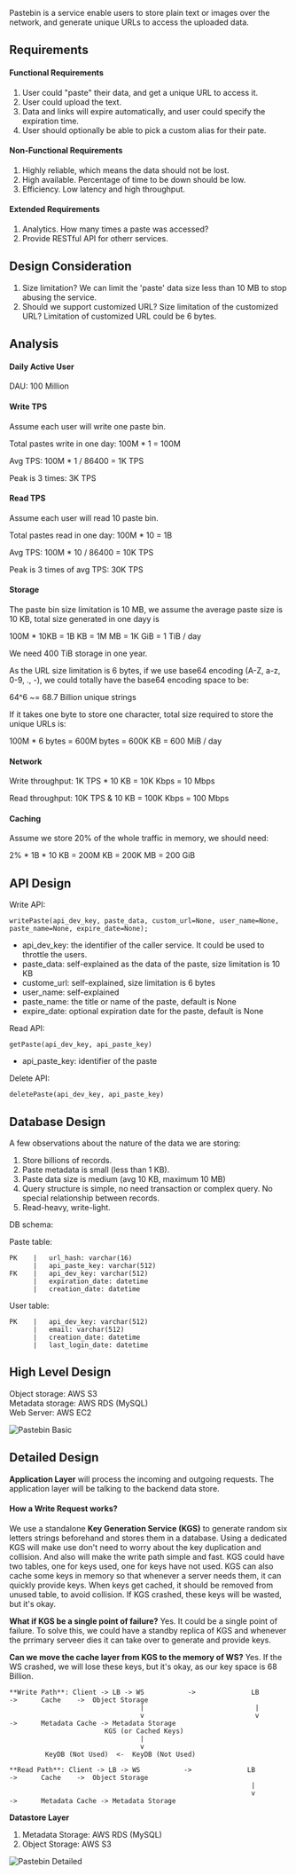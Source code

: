 Pastebin is a service enable users to store plain text or images over the network, and generate unique URLs to access the uploaded data.


## Requirements

#### Functional Requirements
1. User could "paste" their data, and get a unique URL to access it.
2. User could upload the text.
3. Data and links will expire automatically, and user could specify the expiration time.
4. User should optionally be able to pick a custom alias for their pate.

#### Non-Functional Requirements
1. Highly reliable, which means the data should not be lost.
2. High available. Percentage of time to be down should be low.
3. Efficiency. Low latency and high throughput.

#### Extended Requirements
1. Analytics. How many times a paste was accessed?
2. Provide RESTful API for otherr services.

## Design Consideration

1. Size limitation? We can limit the 'paste' data size less than 10 MB to stop abusing the service.
2. Should we support customized URL? Size limitation of the customized URL? Limitation of customized URL could be 6 bytes.

## Analysis

#### Daily Active User

DAU: 100 Million

#### Write TPS

Assume each user will write one paste bin.

Total pastes write in one day: 100M * 1 = 100M

Avg TPS: 100M * 1 / 86400 = 1K TPS

Peak is 3 times: 3K TPS

#### Read TPS

Assume each user will read 10 paste bin.

Total pastes read in one day: 100M * 10 = 1B

Avg TPS: 100M * 10 / 86400 = 10K TPS

Peak is 3 times of avg TPS: 30K TPS

#### Storage

The paste bin size limitation is 10 MB, we assume the average paste size is 10 KB, total size generated in one dayy is

100M * 10KB = 1B KB = 1M MB = 1K GiB = 1 TiB / day

We need 400 TiB storage in one year. 

As the URL size limitation is 6 bytes, if we use base64 encoding (A-Z, a-z, 0-9, ., -), we could totally have the base64 encoding space to be:

64^6 ~= 68.7 Billion unique strings

If it takes one byte to store one character, total size required to store the unique URLs is:

100M * 6 bytes = 600M bytes = 600K KB = 600 MiB / day

#### Network

Write throughput: 1K TPS * 10 KB = 10K Kbps = 10 Mbps

Read throughput: 10K TPS & 10 KB = 100K Kbps = 100 Mbps

#### Caching

Assume we store 20% of the whole traffic in memory, we should need:

2% * 1B * 10 KB = 200M KB = 200K MB = 200 GiB

## API Design

Write API: 
```
writePaste(api_dev_key, paste_data, custom_url=None, user_name=None, paste_name=None, expire_date=None);
```

* api_dev_key: the identifier of the caller service. It could be used to throttle the users.
* paste_data: self-explained as the data of the paste, size limitation is 10 KB
* custome_url: self-explained, size limitation is 6 bytes
* user_name: self-explained
* paste_name: the title or name of the paste, default is None
* expire_date: optional expiration date for the paste, default is None

Read API: 
```
getPaste(api_dev_key, api_paste_key)
```

* api_paste_key: identifier of the paste

Delete API:
```
deletePaste(api_dev_key, api_paste_key)
```

## Database Design

A few observations about the nature of the data we are storing:
1. Store billions of records.
2. Paste metadata is small (less than 1 KB).
3. Paste data size is medium (avg 10 KB, maximum 10 MB)
4. Query structure is simple, no need transaction or complex query. No special relationship between records.
5. Read-heavy, write-light.

DB schema:

Paste table:

```
PK    |   url_hash: varchar(16)
      |   api_paste_key: varchar(512)
FK    |   api_dev_key: varchar(512)
      |   expiration_date: datetime
      |   creation_date: datetime
```

User table:

```
PK    |   api_dev_key: varchar(512)
      |   email: varchar(512)
      |   creation_date: datetime
      |   last_login_date: datetime
```

## High Level Design

Object storage: AWS S3  
Metadata storage: AWS RDS (MySQL)  
Web Server: AWS EC2  


![Pastebin Basic](pic/Pastebin.Basic.png "Pastebin.Basic")


## Detailed Design

**Application Layer** will process the incoming and outgoing requests. The application layer will be talking to the backend data store.

#### How a Write Request works?

We use a standalone **Key Generation Service (KGS)** to generate random six letters strings beforehand and stores them in a database. Using a dedicated KGS will make use don't need to worry about the key duplication and collision. And also will make the write path simple and fast. KGS could have two tables, one for keys used, one for keys have not used. KGS can also cache some keys in memory so that whenever a server needs them, it can quickly provide keys. When keys get cached, it should be removed from unused table, to avoid collision. If KGS crashed, these keys will be wasted, but it's okay.

**What if KGS be a single point of failure?** Yes. It could be a single point of failure. To solve this, we could have a standby replica of KGS and whenever the prrimary serveer dies it can take over to generate and provide keys.  

**Can we move the cache layer from KGS to the memory of WS?** Yes. If the WS crashed, we will lose these keys, but it's okay, as our key space is 68 Billion.

```
**Write Path**: Client -> LB -> WS           ->              LB          ->      Cache    ->  Object Storage
                                 |                            |
                                 v                            v          ->      Metadata Cache -> Metadata Storage
                        KGS (or Cached Keys)
                                 |
                                 v
         KeyDB (Not Used)  <-  KeyDB (Not Used)          
```

```
**Read Path**: Client -> LB -> WS           ->              LB          ->      Cache    ->  Object Storage
                                                             |
                                                             v          ->      Metadata Cache -> Metadata Storage
```


**Datastore Layer**

1. Metadata Storage: AWS RDS (MySQL)
2. Object Storage: AWS S3

![Pastebin Detailed](pic/Pastebin.Detailed.png "Pastebin.Detailed")


